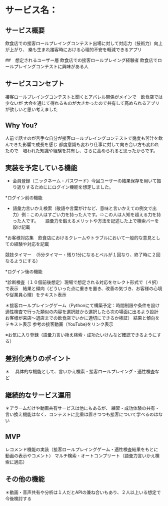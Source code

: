 #  サービス名：


## サービス概要
飲食店での接客ロールプレイングコンテスト出場に対して対応力（技術力）向上が上がり、
樂も生まれ接客時における心理的不安を軽減できるアプリ

##　想定されるユーザー層
飲食店での接客ロールプレイング経験者
飲食店でロールプレイングコンテストに興味がある人
## サービスコンセプト
接客ロールプレイングコンテストと聞くとアパレル関係がメインで　飲食店では少ないが
大会を通じて得れるものが大きかったので共有して高められるアプリが欲しいと思い考えました
## Why You?
人前で話すのが苦手な自分が接客ロールプレイングコンテストで幾度も苦汁を飲んできた影響で成長を感じ
都度意識も変わり仕事に対して向き合い方も変われたので　培われた知識や経験を共有し、さらに高められると思ったからです。

## 実装を予定している機能
* 会員登録（ニックネーム・パスワード）今回ユーザーの結果保存を用いて振り返りするためににログイン機能を想定しました。

*ログイン前の機能

* 語彙力言いかえ検索（敬語や言葉がけなど、意味と言いかえての例文で出力）例：この人はすごい力を持った人です。⇨この人は人知を超える力を持った人です。
　 語彙力を鍛えるメリットや方法を記述した上で検索バーを設け記載　

*お客様対応集　飲食店におけるクレームやトラブルにおいて一般的な意見としての経験や対応を記載

競技タイマー　（5分タイマー・残り1分になるとベルが１回なり、終了時に２回なるようにする）

*ログイン後の機能

*診断検査（１０個前後想定）現場で想定される対応をセレクト形式で（４択）で表示　結果と傾向（どういった点に重きを置き、改善の気づき、お客様の心境や従業員心理）をテキスト表示

＊接客ロールプレイングゲーム（Pythonにて構築予定：時間制限や条件を設け適性検査で行った類似の内容を選択肢から選択したら次の場面に出るよう設計　お客様が来店〜退店までの飲食店でいかに適切にできるか検証）
結果と傾向をテキスト表示 参考の接客動画（YouTube)をリンク表示

※お気に入り登録（語彙力言い換え検索・成功たいけんなど確認できるようにする）

## 差別化売りのポイント
＊
　具体的な機能として、言いかえ検索・接客ロールプレイング・適性検査など

## 継続的なサービス運用
＊アラームだけや動画共有サービスは他にもあるが、
練習・成功体験の共有・言い換え機能はなく、コンテストに比重は置きつつも接客について学べるのはない
## MVP
レコメンド機能の実装（接客ロールプレイングゲーム・適性検査結果をもとに　動画の表示やコメント）
マルチ検索・オートコンプリート（語彙力言いかえ検索に適応）
## その他の機能
＊動画・音声共有や分析は１人だとAPIの兼ね合いもあり、２人以上いる想定で今後検討する
